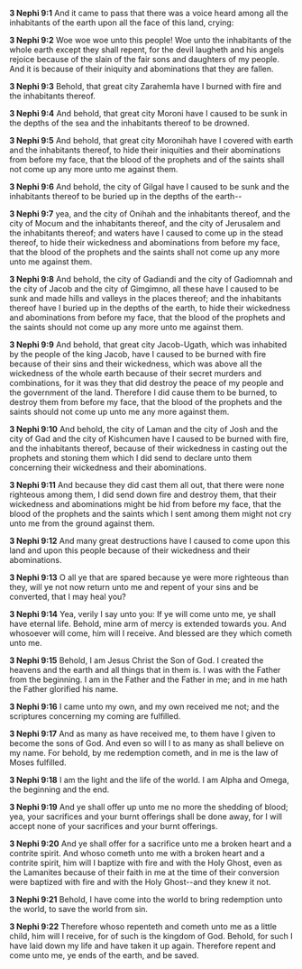 **3 Nephi 9:1** And it came to pass that there was a voice heard among all the inhabitants of the earth upon all the face of this land, crying:

**3 Nephi 9:2** Woe woe woe unto this people! Woe unto the inhabitants of the whole earth except they shall repent, for the devil laugheth and his angels rejoice because of the slain of the fair sons and daughters of my people. And it is because of their iniquity and abominations that they are fallen.

**3 Nephi 9:3** Behold, that great city Zarahemla have I burned with fire and the inhabitants thereof.

**3 Nephi 9:4** And behold, that great city Moroni have I caused to be sunk in the depths of the sea and the inhabitants thereof to be drowned.

**3 Nephi 9:5** And behold, that great city Moronihah have I covered with earth and the inhabitants thereof, to hide their iniquities and their abominations from before my face, that the blood of the prophets and of the saints shall not come up any more unto me against them.

**3 Nephi 9:6** And behold, the city of Gilgal have I caused to be sunk and the inhabitants thereof to be buried up in the depths of the earth--

**3 Nephi 9:7** yea, and the city of Onihah and the inhabitants thereof, and the city of Mocum and the inhabitants thereof, and the city of Jerusalem and the inhabitants thereof; and waters have I caused to come up in the stead thereof, to hide their wickedness and abominations from before my face, that the blood of the prophets and the saints shall not come up any more unto me against them.

**3 Nephi 9:8** And behold, the city of Gadiandi and the city of Gadiomnah and the city of Jacob and the city of Gimgimno, all these have I caused to be sunk and made hills and valleys in the places thereof; and the inhabitants thereof have I buried up in the depths of the earth, to hide their wickedness and abominations from before my face, that the blood of the prophets and the saints should not come up any more unto me against them.

**3 Nephi 9:9** And behold, that great city Jacob-Ugath, which was inhabited by the people of the king Jacob, have I caused to be burned with fire because of their sins and their wickedness, which was above all the wickedness of the whole earth because of their secret murders and combinations, for it was they that did destroy the peace of my people and the government of the land. Therefore I did cause them to be burned, to destroy them from before my face, that the blood of the prophets and the saints should not come up unto me any more against them.

**3 Nephi 9:10** And behold, the city of Laman and the city of Josh and the city of Gad and the city of Kishcumen have I caused to be burned with fire, and the inhabitants thereof, because of their wickedness in casting out the prophets and stoning them which I did send to declare unto them concerning their wickedness and their abominations.

**3 Nephi 9:11** And because they did cast them all out, that there were none righteous among them, I did send down fire and destroy them, that their wickedness and abominations might be hid from before my face, that the blood of the prophets and the saints which I sent among them might not cry unto me from the ground against them.

**3 Nephi 9:12** And many great destructions have I caused to come upon this land and upon this people because of their wickedness and their abominations.

**3 Nephi 9:13** O all ye that are spared because ye were more righteous than they, will ye not now return unto me and repent of your sins and be converted, that I may heal you?

**3 Nephi 9:14** Yea, verily I say unto you: If ye will come unto me, ye shall have eternal life. Behold, mine arm of mercy is extended towards you. And whosoever will come, him will I receive. And blessed are they which cometh unto me.

**3 Nephi 9:15** Behold, I am Jesus Christ the Son of God. I created the heavens and the earth and all things that in them is. I was with the Father from the beginning. I am in the Father and the Father in me; and in me hath the Father glorified his name.

**3 Nephi 9:16** I came unto my own, and my own received me not; and the scriptures concerning my coming are fulfilled.

**3 Nephi 9:17** And as many as have received me, to them have I given to become the sons of God. And even so will I to as many as shall believe on my name. For behold, by me redemption cometh, and in me is the law of Moses fulfilled.

**3 Nephi 9:18** I am the light and the life of the world. I am Alpha and Omega, the beginning and the end.

**3 Nephi 9:19** And ye shall offer up unto me no more the shedding of blood; yea, your sacrifices and your burnt offerings shall be done away, for I will accept none of your sacrifices and your burnt offerings.

**3 Nephi 9:20** And ye shall offer for a sacrifice unto me a broken heart and a contrite spirit. And whoso cometh unto me with a broken heart and a contrite spirit, him will I baptize with fire and with the Holy Ghost, even as the Lamanites because of their faith in me at the time of their conversion were baptized with fire and with the Holy Ghost--and they knew it not.

**3 Nephi 9:21** Behold, I have come into the world to bring redemption unto the world, to save the world from sin.

**3 Nephi 9:22** Therefore whoso repenteth and cometh unto me as a little child, him will I receive, for of such is the kingdom of God. Behold, for such I have laid down my life and have taken it up again. Therefore repent and come unto me, ye ends of the earth, and be saved.

